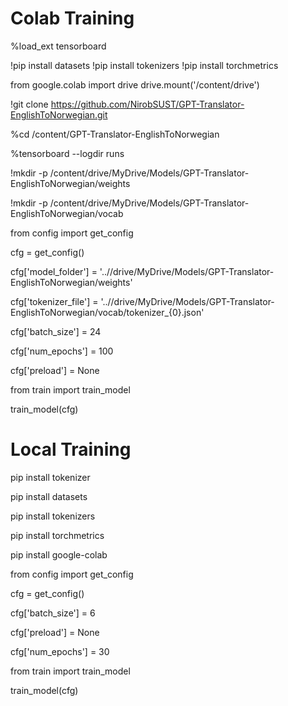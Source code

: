 # Colab Training

%load_ext tensorboard

!pip install datasets
!pip install tokenizers
!pip install torchmetrics

from google.colab import drive
drive.mount('/content/drive')

!git clone https://github.com/NirobSUST/GPT-Translator-EnglishToNorwegian.git

%cd /content/GPT-Translator-EnglishToNorwegian

%tensorboard --logdir runs

!mkdir -p /content/drive/MyDrive/Models/GPT-Translator-EnglishToNorwegian/weights

!mkdir -p /content/drive/MyDrive/Models/GPT-Translator-EnglishToNorwegian/vocab

from config import get_config

cfg = get_config()

cfg['model_folder'] = '..//drive/MyDrive/Models/GPT-Translator-EnglishToNorwegian/weights'

cfg['tokenizer_file'] = '..//drive/MyDrive/Models/GPT-Translator-EnglishToNorwegian/vocab/tokenizer_{0}.json'

cfg['batch_size'] = 24

cfg['num_epochs'] = 100

cfg['preload'] = None


from train import train_model

train_model(cfg)


# Local Training

pip install tokenizer

pip install datasets

pip install tokenizers

pip install torchmetrics

pip install google-colab


from config import get_config

cfg = get_config()

cfg['batch_size'] = 6

cfg['preload'] = None

cfg['num_epochs'] = 30

from train import train_model

train_model(cfg)

